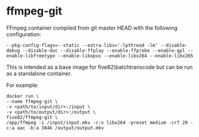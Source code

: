 # ffmpeg-git

FFmpeg container compiled from git master HEAD with the following configuration:

```--pkg-config-flags=--static --extra-libs='-lpthread -lm' --disable-debug --disable-doc --disable-ffplay --enable-ffprobe --enable-gpl --enable-libfreetype --enable-libopus --enable-libx264 --enable-libx265```

This is intended as a base image for five82\batchtranscode but can be run as a standalone container.

For example:

    docker run \
    --name ffmpeg-git \
    -v <path/to/input/dir>:/input \
    -v <path/to/output/dir>:/output \
    five82/ffmpeg-git \
    /app/ffmpeg -i /input/input.mkv -c:v libx264 -preset medium -crf 20 -c:a aac -b:a 384k /output/output.mkv
